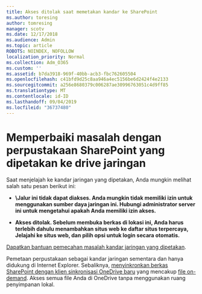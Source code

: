 ```yaml
---
title: Akses ditolak saat memetakan kandar ke SharePoint
ms.author: toresing
author: tomresing
manager: scotv
ms.date: 12/17/2018
ms.audience: Admin
ms.topic: article
ROBOTS: NOINDEX, NOFOLLOW
localization_priority: Normal
ms.collection: Adm_O365
ms.custom: ''
ms.assetid: b7da3918-969f-40bb-acb3-fbc762605504
ms.openlocfilehash: c41bfd9d25c8aa946a4ec5156be6d2424f4e2133
ms.sourcegitcommit: a256e8680379c006287ae30996763051c4d9ff85
ms.translationtype: MT
ms.contentlocale: id-ID
ms.lasthandoff: 09/04/2019
ms.locfileid: "36737480"
---
```

# <a name="fix-problems-with-sharepoint-libraries-mapped-to-network-drives"></a>Memperbaiki masalah dengan perpustakaan SharePoint yang dipetakan ke drive jaringan

Saat menjelajah ke kandar jaringan yang dipetakan, Anda mungkin melihat salah satu pesan berikut ini:
  
- **\\Jalur ini tidak dapat diakses. Anda mungkin tidak memiliki izin untuk menggunakan sumber daya jaringan ini. Hubungi administrator server ini untuk mengetahui apakah Anda memiliki izin akses.**

- **Akses ditolak. Sebelum membuka berkas di lokasi ini, Anda harus terlebih dahulu menambahkan situs web ke daftar situs terpercaya, Jelajahi ke situs web, dan pilih opsi untuk login secara otomatis.**

[Dapatkan bantuan pemecahan masalah kandar jaringan yang dipetakan](https://docs.microsoft.com/sharepoint/support/administration/troubleshoot-mapped-network-drives).
  
Pemetaan perpustakaan sebagai kandar jaringan sementara dan hanya didukung di Internet Explorer. Sebaliknya, [menyinkronkan berkas SharePoint dengan klien sinkronisasi OneDrive baru](https://support.office.com/article/6de9ede8-5b6e-4503-80b2-6190f3354a88.aspx) yang mencakup [file on-demand](https://support.office.com/article/0e6860d3-d9f3-4971-b321-7092438fb38e.aspx). Akses semua file Anda di OneDrive tanpa menggunakan ruang penyimpanan lokal.
  